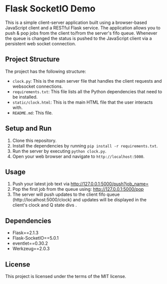 # Flask SocketIO Demo

This is a simple client-server application built using a browser-based JavaScript client and a RESTful Flask service. The application allows you to push & pop jobs from the client to/from the server's fifo queue. Whenever the queue is changed the status is pushed to the JavaScript client via a persistent web socket connection.

## Project Structure

The project has the following structure:

- `clock.py`: This is the main server file that handles the client requests and websocket connections.
- `requirements.txt`: This file lists all the Python dependencies that need to be installed.
- `static/clock.html`: This is the main HTML file that the user interacts with.
- `README.md`: This file.

## Setup and Run

1. Clone this repository.
2. Install the dependencies by running `pip install -r requirements.txt`.
3. Run the server by executing `python clock.py`.
4. Open your web browser and navigate to `http://localhost:5000`.

## Usage

1. Push your latest job text via http://127.0.0.1:5000/push?job_name=
2. Pop the first job from the queue using: http://127.0.0.1:5000/pop
3. The server will push updates to the client fifo queue (http://localhost:5000/clock) and updates will be displayed in the client's clock and Q state divs .

## Dependencies

- Flask==2.1.3
- Flask-SocketIO==5.0.1
- eventlet==0.30.2
- Werkzeug==2.0.3

## License

This project is licensed under the terms of the MIT license.
